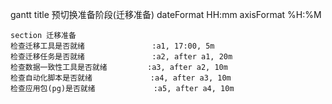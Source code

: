 gantt
    title 预切换准备阶段(迁移准备)
    dateFormat  HH:mm
    axisFormat  %H:%M

    section 迁移准备
    检查迁移工具是否就绪               :a1, 17:00, 5m
    检查迁移任务是否就绪               :a2, after a1, 20m
    检查数据一致性工具是否就绪         :a3, after a2, 10m
    检查自动化脚本是否就绪             :a4, after a3, 10m
    检查应用包(pg)是否就绪             :a5, after a4, 10m